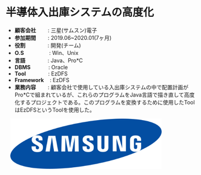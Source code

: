 # 半導体入出庫システムの高度化

- <b>顧客会社</b></span>&nbsp;&nbsp;&nbsp;&nbsp;&nbsp;&nbsp;&nbsp;&nbsp;: 三星(サムスン)電子
- <b>参加期間</b>&nbsp;&nbsp;&nbsp;&nbsp;&nbsp;&nbsp;&nbsp;&nbsp;: 2019.06~2020.01(7ヶ月)
- <b>役割</b>&nbsp;&nbsp;&nbsp;&nbsp;&nbsp;&nbsp;&nbsp;&nbsp;&nbsp;&nbsp;&nbsp;&nbsp;&nbsp;&nbsp;&nbsp;: 開発(チーム)
- <b>O.S</b>&nbsp;&nbsp;&nbsp;&nbsp;&nbsp;&nbsp;&nbsp;&nbsp;&nbsp;&nbsp;&nbsp;&nbsp;&nbsp;&nbsp;&nbsp;&nbsp; : Win、Unix
- <b>言語</b>&nbsp;&nbsp;&nbsp;&nbsp;&nbsp;&nbsp;&nbsp;&nbsp;&nbsp;&nbsp;&nbsp;&nbsp;&nbsp;&nbsp;&nbsp;: Java、Pro*C
- <b>DBMS</b>&nbsp;&nbsp;&nbsp;&nbsp;&nbsp;&nbsp;&nbsp;&nbsp;&nbsp;&nbsp;&nbsp;&nbsp;: Oracle
- <b>Tool</b>&nbsp;&nbsp;&nbsp;&nbsp;&nbsp;&nbsp;&nbsp;&nbsp;&nbsp;&nbsp;&nbsp;&nbsp;&nbsp;&nbsp;&nbsp;: EzDFS
- <b>Framework</b>&nbsp;&nbsp;&nbsp;&nbsp;: EzDFS
- <b>業務内容</b>&nbsp;&nbsp;&nbsp;&nbsp;&nbsp;&nbsp;&nbsp;&nbsp;: 顧客会社で使用している入出庫システムの中で配置計画がPro*Cで組まれているが、これらのプログラムをJava言語で描き直して高度化するプロジェクトである。このプログラムを変換するために使用したToolはEzDFSというToolを使用した。

&nbsp;&nbsp;&nbsp;<img src="projects/samsung.png" width="400">
